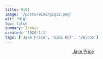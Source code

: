 ```yaml
---
title: 9191
image: '/posts/9191/gigi2.png'
alt: 'MjW'
toc: false
summary: Iconic
created: '2024-1-1'
tags: ['Jake Price', 'GiGi Rüf', 'Volcom']
---
```


<center><a href=https://www.jakeprice.xyz>Jake Price</a> </center>
<br/>

<script>
  import { YouTube } from 'sveltekit-embed'
</script>

<YouTube youTubeId="x4C8RjVdlDo" />
